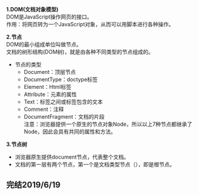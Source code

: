 **1.DOM(文档对象模型)**   
DOM是JavaScript操作网页的接口。   
作用：将网页转为一个JavaScript对象，从而可以用脚本进行各种操作。

**2.节点**   
DOM的最小组成单位叫做节点。   
文档的树形结构(DOM树)，就是由各种不同类型的节点组成的。   
+ 节点的类型
    - Document：顶层节点
    - DocumentType：doctype标签
    - Element：Html标签
    - Attribute：元素的属性
    - Text：标签之间或标签包含的文本
    - Comment：注释
    - DocumentFragment：文档的片段   
注意：浏览器提供一个原生的节点对象Node，所以以上7种节点都继承了Node，因此会具有共同的属性和方法。

**3.节点树**
+ 浏览器原生提供document节点，代表整个文档。
+ 文档的第一层有两个节点，第一个是文档类型节点（<!doctype html）,第二个是HTML网页的顶层容器标签（<html>），即是根节点。

## 完结2019/6/19